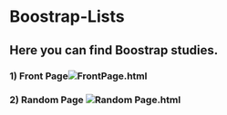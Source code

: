 # Boostrap-Lists
## Here you can find Boostrap studies.
### 1) Front Page![FrontPage.html](https://user-images.githubusercontent.com/91018965/178275112-d825e752-0a7e-497c-908a-98a9fe51af75.PNG)
### 2) Random Page ![Random Page.html](https://user-images.githubusercontent.com/91018965/178275325-4d12741d-d370-472a-8856-bf3d958bcaf0.PNG)
